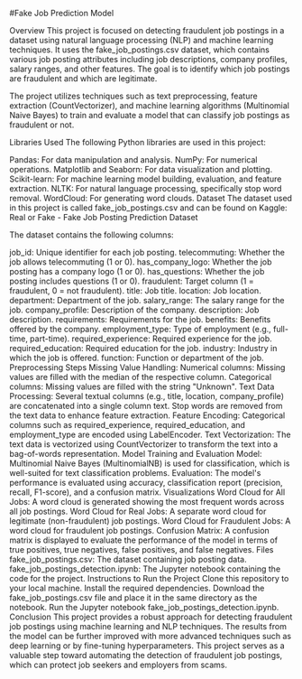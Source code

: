 #Fake Job Prediction Model

Overview
This project is focused on detecting fraudulent job postings in a dataset using natural language processing (NLP) and machine learning techniques. It uses the fake_job_postings.csv dataset, which contains various job posting attributes including job descriptions, company profiles, salary ranges, and other features. The goal is to identify which job postings are fraudulent and which are legitimate.

The project utilizes techniques such as text preprocessing, feature extraction (CountVectorizer), and machine learning algorithms (Multinomial Naive Bayes) to train and evaluate a model that can classify job postings as fraudulent or not.

Libraries Used
The following Python libraries are used in this project:

Pandas: For data manipulation and analysis.
NumPy: For numerical operations.
Matplotlib and Seaborn: For data visualization and plotting.
Scikit-learn: For machine learning model building, evaluation, and feature extraction.
NLTK: For natural language processing, specifically stop word removal.
WordCloud: For generating word clouds.
Dataset
The dataset used in this project is called fake_job_postings.csv and can be found on Kaggle:
Real or Fake - Fake Job Posting Prediction Dataset

The dataset contains the following columns:

job_id: Unique identifier for each job posting.
telecommuting: Whether the job allows telecommuting (1 or 0).
has_company_logo: Whether the job posting has a company logo (1 or 0).
has_questions: Whether the job posting includes questions (1 or 0).
fraudulent: Target column (1 = fraudulent, 0 = not fraudulent).
title: Job title.
location: Job location.
department: Department of the job.
salary_range: The salary range for the job.
company_profile: Description of the company.
description: Job description.
requirements: Requirements for the job.
benefits: Benefits offered by the company.
employment_type: Type of employment (e.g., full-time, part-time).
required_experience: Required experience for the job.
required_education: Required education for the job.
industry: Industry in which the job is offered.
function: Function or department of the job.
Preprocessing Steps
Missing Value Handling:
Numerical columns: Missing values are filled with the median of the respective column.
Categorical columns: Missing values are filled with the string "Unknown".
Text Data Processing:
Several textual columns (e.g., title, location, company_profile) are concatenated into a single column text.
Stop words are removed from the text data to enhance feature extraction.
Feature Encoding:
Categorical columns such as required_experience, required_education, and employment_type are encoded using LabelEncoder.
Text Vectorization:
The text data is vectorized using CountVectorizer to transform the text into a bag-of-words representation.
Model Training and Evaluation
Model: Multinomial Naive Bayes (MultinomialNB) is used for classification, which is well-suited for text classification problems.
Evaluation: The model's performance is evaluated using accuracy, classification report (precision, recall, F1-score), and a confusion matrix.
Visualizations
Word Cloud for All Jobs: A word cloud is generated showing the most frequent words across all job postings.
Word Cloud for Real Jobs: A separate word cloud for legitimate (non-fraudulent) job postings.
Word Cloud for Fraudulent Jobs: A word cloud for fraudulent job postings.
Confusion Matrix: A confusion matrix is displayed to evaluate the performance of the model in terms of true positives, true negatives, false positives, and false negatives.
Files
fake_job_postings.csv: The dataset containing job posting data.
fake_job_postings_detection.ipynb: The Jupyter notebook containing the code for the project.
Instructions to Run the Project
Clone this repository to your local machine.
Install the required dependencies.
Download the fake_job_postings.csv file and place it in the same directory as the notebook.
Run the Jupyter notebook fake_job_postings_detection.ipynb.
Conclusion
This project provides a robust approach for detecting fraudulent job postings using machine learning and NLP techniques. The results from the model can be further improved with more advanced techniques such as deep learning or by fine-tuning hyperparameters. This project serves as a valuable step toward automating the detection of fraudulent job postings, which can protect job seekers and employers from scams.
